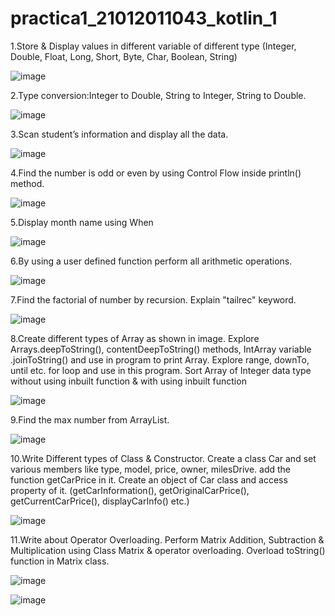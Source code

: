 # practica1_21012011043_kotlin_1
1.Store & Display values in different variable of different type (Integer, Double, Float, Long, Short, Byte, Char, Boolean, String)

![image](https://github.com/LadvaVishal/practica1_21012011043_kotlin_1/assets/113240232/6fbbff2f-4d08-45cb-ad82-e29d856e6a19)

2.Type conversion:Integer to Double, String to Integer, String to Double.

![image](https://github.com/LadvaVishal/practica1_21012011043_kotlin_1/assets/113240232/99230ea8-3786-4843-ba8e-af5c05b1e94c)


3.Scan student’s information and display all the data.

![image](https://github.com/LadvaVishal/practica1_21012011043_kotlin_1/assets/113240232/ff1eee4f-dcc9-4498-8467-c5de1e81d820)


4.Find the number is odd or even by using Control Flow inside println() method.

![image](https://github.com/LadvaVishal/practica1_21012011043_kotlin_1/assets/113240232/0910503c-6e90-4d08-925c-1ad3dd255b1f)


5.Display month name using When

![image](https://github.com/LadvaVishal/practica1_21012011043_kotlin_1/assets/113240232/b40faf5c-0055-4987-bc57-f5d4f7d89106)


6.By using a user defined function perform all arithmetic operations.

![image](https://github.com/LadvaVishal/practica1_21012011043_kotlin_1/assets/113240232/6ec0745b-7a5a-4cce-8aa2-de75b1186885)


7.Find the factorial of number by recursion. Explain "tailrec" keyword.

![image](https://github.com/LadvaVishal/practica1_21012011043_kotlin_1/assets/113240232/fc08fd29-66f7-4842-b0e5-6cbffe5b42ac)


8.Create different types of Array as shown in image. Explore Arrays.deepToString(), contentDeepToString() methods, IntArray variable .joinToString() and use in program to print Array. Explore range, downTo, until etc. for loop and use in this program. Sort Array of Integer data type without using inbuilt function & with using inbuilt function

![image](https://github.com/LadvaVishal/practica1_21012011043_kotlin_1/assets/113240232/3f85e5b1-1f16-4f3e-8394-1de94398587d)


9.Find the max number from ArrayList.

![image](https://github.com/LadvaVishal/practica1_21012011043_kotlin_1/assets/113240232/7a8204d0-b09d-44b1-a01f-6b901fbe3953)


10.Write Different types of Class & Constructor. Create a class Car and set various members like type, model, price, owner, milesDrive. add the function getCarPrice in it. Create an object of Car class and access property of it. (getCarInformation(), getOriginalCarPrice(), getCurrentCarPrice(), displayCarInfo() etc.)

![image](https://github.com/LadvaVishal/practica1_21012011043_kotlin_1/assets/113240232/5f83d9af-11e7-4374-9592-0826dad9f969)


11.Write about Operator Overloading. Perform Matrix Addition, Subtraction & Multiplication using Class Matrix & operator overloading. Overload toString() function in Matrix class.

![image](https://github.com/LadvaVishal/practica1_21012011043_kotlin_1/assets/113240232/ff89d742-9938-4427-bdd5-95843dfd514e)

![image](https://github.com/LadvaVishal/practica1_21012011043_kotlin_1/assets/113240232/a810cb6b-3afb-4c35-9411-18fb225b3cd3)


